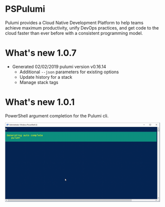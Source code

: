 # PSPulumi

Pulumi provides a Cloud Native Development Platform to help teams achieve maximum productivity, unify DevOps practices, and get code to the cloud faster than ever before with a consistent programming model.


# What's new 1.0.7

* Generated  02/02/2019 pulumi version v0.16.14
    * Additional `--json` parameters for existing options
    * Update history for a stack
    * Manage stack tags

# What's new 1.0.1

PowerShell argument completion for the Pulumi cli.

![](./images/PulumiArgumentCompletion.gif)